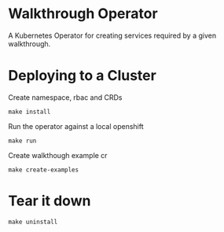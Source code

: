 # Walkthrough Operator

A Kubernetes Operator for creating services required by a given walkthrough.

# Deploying to a Cluster

Create namespace, rbac and CRDs
```
make install
```

Run the operator against a local openshift
```
make run
```

Create walkthough example cr
```
make create-examples
```

# Tear it down

```
make uninstall
```
